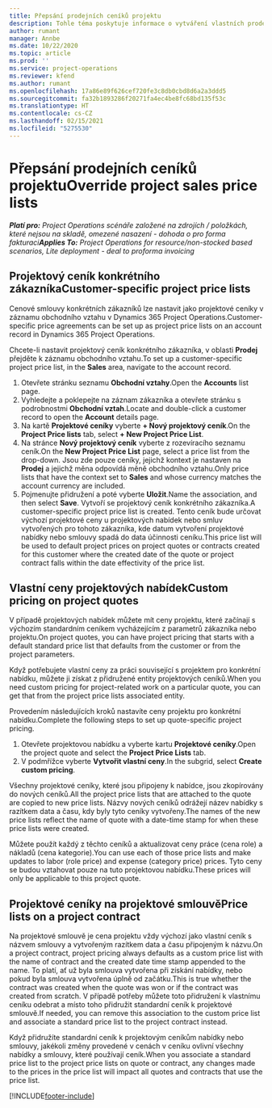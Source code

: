 ```yaml
---
title: Přepsání prodejních ceníků projektu
description: Tohle téma poskytuje informace o vytváření vlastních prodejních ceníků.
author: rumant
manager: Annbe
ms.date: 10/22/2020
ms.topic: article
ms.prod: ''
ms.service: project-operations
ms.reviewer: kfend
ms.author: rumant
ms.openlocfilehash: 17a86e89f626cef720fe3c8db0cbd8d6a2a3ddd5
ms.sourcegitcommit: fa32b1893286f20271fa4ec4be8fc68bd135f53c
ms.translationtype: HT
ms.contentlocale: cs-CZ
ms.lasthandoff: 02/15/2021
ms.locfileid: "5275530"
---
```

# <a name="override-project-sales-price-lists"></a><span data-ttu-id="f2dbd-103">Přepsání prodejních ceníků projektu</span><span class="sxs-lookup"><span data-stu-id="f2dbd-103">Override project sales price lists</span></span>

<span data-ttu-id="f2dbd-104">_**Platí pro:** Project Operations scénáře založené na zdrojích / položkách, které nejsou na skladě, omezené nasazení - dohoda o pro forma fakturaci_</span><span class="sxs-lookup"><span data-stu-id="f2dbd-104">_**Applies To:** Project Operations for resource/non-stocked based scenarios, Lite deployment - deal to proforma invoicing_</span></span>

## <a name="customer-specific-project-price-lists"></a><span data-ttu-id="f2dbd-105">Projektový ceník konkrétního zákazníka</span><span class="sxs-lookup"><span data-stu-id="f2dbd-105">Customer-specific project price lists</span></span>

<span data-ttu-id="f2dbd-106">Cenové smlouvy konkrétních zákazníků lze nastavit jako projektové ceníky v záznamu obchodního vztahu v Dynamics 365 Project Operations.</span><span class="sxs-lookup"><span data-stu-id="f2dbd-106">Customer-specific price agreements can be set up as project price lists on an account record in Dynamics 365 Project Operations.</span></span>

<span data-ttu-id="f2dbd-107">Chcete-li nastavit projektový ceník konkrétního zákazníka, v oblasti **Prodej** přejděte k záznamu obchodního vztahu.</span><span class="sxs-lookup"><span data-stu-id="f2dbd-107">To set up a customer-specific project price list, in the **Sales** area, navigate to the account record.</span></span>

1. <span data-ttu-id="f2dbd-108">Otevřete stránku seznamu **Obchodní vztahy**.</span><span class="sxs-lookup"><span data-stu-id="f2dbd-108">Open the **Accounts** list page.</span></span>
2. <span data-ttu-id="f2dbd-109">Vyhledejte a poklepejte na záznam zákazníka a otevřete stránku s podrobnostmi **Obchodní vztah**.</span><span class="sxs-lookup"><span data-stu-id="f2dbd-109">Locate and double-click a customer record to open the **Account** details page.</span></span>
3. <span data-ttu-id="f2dbd-110">Na kartě **Projektové ceníky** vyberte **+ Nový projektový ceník**.</span><span class="sxs-lookup"><span data-stu-id="f2dbd-110">On the **Project Price lists** tab, select **+ New Project Price List**.</span></span>
4. <span data-ttu-id="f2dbd-111">Na stránce **Nový projektový ceník** vyberte z rozevíracího seznamu ceník.</span><span class="sxs-lookup"><span data-stu-id="f2dbd-111">On the **New Project Price List** page, select a price list from the drop-down.</span></span> <span data-ttu-id="f2dbd-112">Jsou zde pouze ceníky, jejichž kontext je nastaven na **Prodej** a jejichž měna odpovídá měně obchodního vztahu.</span><span class="sxs-lookup"><span data-stu-id="f2dbd-112">Only price lists that have the context set to **Sales** and whose currency matches the account currency are included.</span></span>
5. <span data-ttu-id="f2dbd-113">Pojmenujte přidružení a poté vyberte **Uložit**.</span><span class="sxs-lookup"><span data-stu-id="f2dbd-113">Name the association, and then select **Save**.</span></span> <span data-ttu-id="f2dbd-114">Vytvoří se projektový ceník konkrétního zákazníka.</span><span class="sxs-lookup"><span data-stu-id="f2dbd-114">A customer-specific project price list is created.</span></span> <span data-ttu-id="f2dbd-115">Tento ceník bude určovat výchozí projektové ceny u projektových nabídek nebo smluv vytvořených pro tohoto zákazníka, kde datum vytvoření projektové nabídky nebo smlouvy spadá do data účinnosti ceníku.</span><span class="sxs-lookup"><span data-stu-id="f2dbd-115">This price list will be used to default project prices on project quotes or contracts created for this customer where the created date of the quote or project contract falls within the date effectivity of the price list.</span></span>

## <a name="custom-pricing-on-project-quotes"></a><span data-ttu-id="f2dbd-116">Vlastní ceny projektových nabídek</span><span class="sxs-lookup"><span data-stu-id="f2dbd-116">Custom pricing on project quotes</span></span>

<span data-ttu-id="f2dbd-117">V případě projektových nabídek můžete mít ceny projektu, které začínají s výchozím standardním ceníkem vycházejícím z parametrů zákazníka nebo projektu.</span><span class="sxs-lookup"><span data-stu-id="f2dbd-117">On project quotes, you can have project pricing that starts with a default standard price list that defaults from the customer or from the project parameters.</span></span>

<span data-ttu-id="f2dbd-118">Když potřebujete vlastní ceny za práci související s projektem pro konkrétní nabídku, můžete ji získat z přidružené entity projektových ceníků.</span><span class="sxs-lookup"><span data-stu-id="f2dbd-118">When you need custom pricing for project-related work on a particular quote, you can get that from the project price lists associated entity.</span></span>

<span data-ttu-id="f2dbd-119">Provedením následujících kroků nastavíte ceny projektu pro konkrétní nabídku.</span><span class="sxs-lookup"><span data-stu-id="f2dbd-119">Complete the following steps to set up quote-specific project pricing.</span></span>

1. <span data-ttu-id="f2dbd-120">Otevřete projektovou nabídku a vyberte kartu **Projektové ceníky**.</span><span class="sxs-lookup"><span data-stu-id="f2dbd-120">Open the project quote and select the **Project Price Lists** tab.</span></span>
2. <span data-ttu-id="f2dbd-121">V podmřížce vyberte **Vytvořit vlastní ceny**.</span><span class="sxs-lookup"><span data-stu-id="f2dbd-121">In the subgrid, select **Create custom pricing**.</span></span>

<span data-ttu-id="f2dbd-122">Všechny projektové ceníky, které jsou připojeny k nabídce, jsou zkopírovány do nových ceníků.</span><span class="sxs-lookup"><span data-stu-id="f2dbd-122">All the project price lists that are attached to the quote are copied to new price lists.</span></span> <span data-ttu-id="f2dbd-123">Názvy nových ceníků odrážejí název nabídky s razítkem data a času, kdy byly tyto ceníky vytvořeny.</span><span class="sxs-lookup"><span data-stu-id="f2dbd-123">The names of the new price lists reflect the name of quote with a date-time stamp for when these price lists were created.</span></span>

<span data-ttu-id="f2dbd-124">Můžete použít každý z těchto ceníků a aktualizovat ceny práce (cena role) a nákladů (cena kategorie).</span><span class="sxs-lookup"><span data-stu-id="f2dbd-124">You can use each of those price lists and make updates to labor (role price) and expense (category price) prices.</span></span> <span data-ttu-id="f2dbd-125">Tyto ceny se budou vztahovat pouze na tuto projektovou nabídku.</span><span class="sxs-lookup"><span data-stu-id="f2dbd-125">These prices will only be applicable to this project quote.</span></span>

## <a name="price-lists-on-a-project-contract"></a><span data-ttu-id="f2dbd-126">Projektové ceníky na projektové smlouvě</span><span class="sxs-lookup"><span data-stu-id="f2dbd-126">Price lists on a project contract</span></span>

<span data-ttu-id="f2dbd-127">Na projektové smlouvě je cena projektu vždy výchozí jako vlastní ceník s názvem smlouvy a vytvořeným razítkem data a času připojeným k názvu.</span><span class="sxs-lookup"><span data-stu-id="f2dbd-127">On a project contract, project pricing always defaults as a custom price list with the name of contract and the created date time stamp appended to the name.</span></span> <span data-ttu-id="f2dbd-128">To platí, ať už byla smlouva vytvořena při získání nabídky, nebo pokud byla smlouva vytvořena úplně od začátku.</span><span class="sxs-lookup"><span data-stu-id="f2dbd-128">This is true whether the contract was created when the quote was won or if the contract was created from scratch.</span></span> <span data-ttu-id="f2dbd-129">V případě potřeby můžete toto přidružení k vlastnímu ceníku odebrat a místo toho přidružit standardní ceník k projektové smlouvě.</span><span class="sxs-lookup"><span data-stu-id="f2dbd-129">If needed, you can remove this association to the custom price list and associate a standard price list to the project contract instead.</span></span>

<span data-ttu-id="f2dbd-130">Když přidružíte standardní ceník k projektovým ceníkům nabídky nebo smlouvy, jakékoli změny provedené v cenách v ceníku ovlivní všechny nabídky a smlouvy, které používají ceník.</span><span class="sxs-lookup"><span data-stu-id="f2dbd-130">When you associate a standard price list to the project price lists on quote or contract, any changes made to the prices in the price list will impact all quotes and contracts that use the price list.</span></span>


[!INCLUDE[footer-include](../includes/footer-banner.md)]